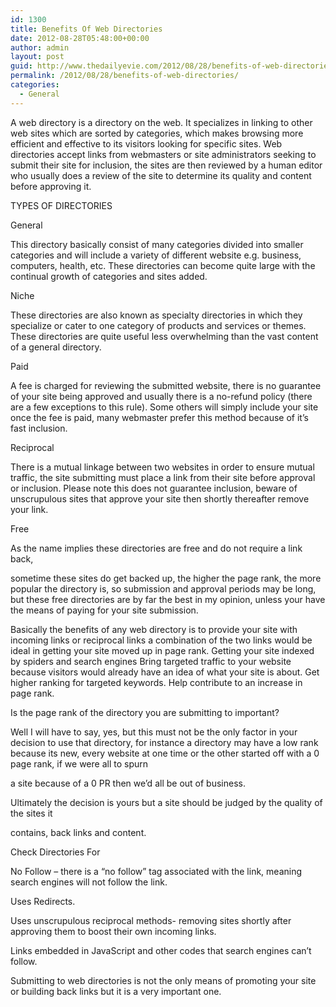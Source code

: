 ```yaml
---
id: 1300
title: Benefits Of Web Directories
date: 2012-08-28T05:48:00+00:00
author: admin
layout: post
guid: http://www.thedailyevie.com/2012/08/28/benefits-of-web-directories/
permalink: /2012/08/28/benefits-of-web-directories/
categories:
  - General
---
```

A web directory is a directory on the web. It specializes in linking to other web sites which are sorted by categories, which makes browsing more efficient and effective to its visitors looking for specific sites. Web directories accept links from webmasters or site administrators seeking to submit their site for inclusion, the sites are then reviewed by a human editor who usually does a review of the site to determine its quality and content before approving it.

TYPES OF DIRECTORIES

General
  
This directory basically consist of many categories divided into smaller categories and will include a variety of different website e.g. business, computers, health, etc. These directories can become quite large with the continual growth of categories and sites added.

Niche
  
These directories are also known as specialty directories in which they specialize or cater to one category of products and services or themes. These directories are quite useful less overwhelming than the vast content of a general directory.

Paid
  
A fee is charged for reviewing the submitted website, there is no guarantee of your site being approved and usually there is a no-refund policy (there are a few exceptions to this rule). Some others will simply include your site once the fee is paid, many webmaster prefer this method because of it&#8217;s fast inclusion.

Reciprocal
  
There is a mutual linkage between two websites in order to ensure mutual traffic, the site submitting must place a link from their site before approval or inclusion. Please note this does not guarantee inclusion, beware of unscrupulous sites that approve your site then shortly thereafter remove your link.

Free
  
As the name implies these directories are free and do not require a link back,
  
sometime these sites do get backed up, the higher the page rank, the more popular the directory is, so submission and approval periods may be long, but these free directories are by far the best in my opinion, unless your have the means of paying for your site submission.

Basically the benefits of any web directory is to provide your site with incoming links or reciprocal links a combination of the two links would be ideal in getting your site moved up in page rank. Getting your site indexed by spiders and search engines Bring targeted traffic to your website because visitors would already have an idea of what your site is about. Get higher ranking for targeted keywords. Help contribute to an increase in page rank.

Is the page rank of the directory you are submitting to important?
  
Well I will have to say, yes, but this must not be the only factor in your decision to use that directory, for instance a directory may have a low rank because its new, every website at one time or the other started off with a 0 page rank, if we were all to spurn
  
a site because of a 0 PR then we&#8217;d all be out of business.
  
Ultimately the decision is yours but a site should be judged by the quality of the sites it
  
contains, back links and content.

Check Directories For
  
No Follow &#8211; there is a &#8220;no follow&#8221; tag associated with the link, meaning search engines will not follow the link.
  
Uses Redirects.
  
Uses unscrupulous reciprocal methods- removing sites shortly after approving them to boost their own incoming links.
  
Links embedded in JavaScript and other codes that search engines can&#8217;t follow.

Submitting to web directories is not the only means of promoting your site or building back links but it is a very important one.